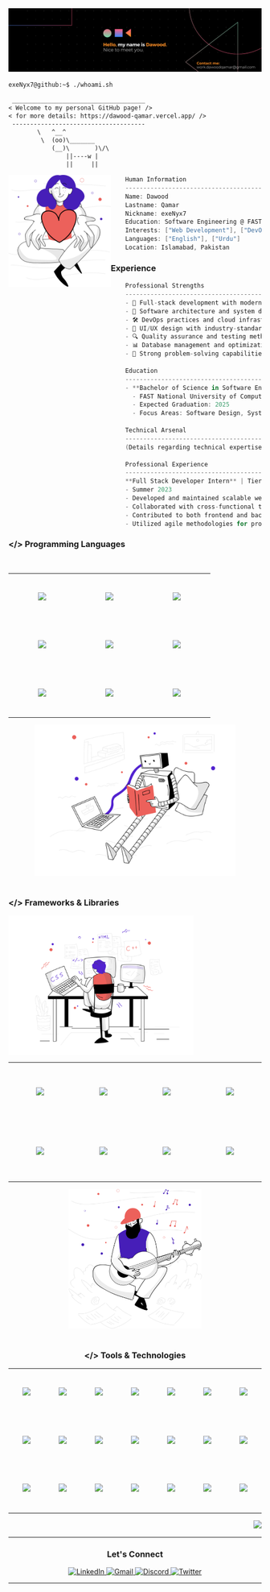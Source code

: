 <div align="center">
  <img src="./resources/Banner.png" alt="Header" />
</div>




```console
exeNyx7@github:~$ ./whoami.sh
```
```
 _____________________________________
< Welcome to my personal GitHub page! />
< for more details: https://dawood-qamar.vercel.app/ />
 ------------------------------------- 
        \   ^__^
         \  (oo)\_______
            (__)\       )\/\
                ||----w |
                ||     ||
```
<img align="left" src="./resources/svg/givingback.svg" height="222px"/>

```csharp
    Human Information
    ------------------------------------------
    Name: Dawood
    Lastname: Qamar
    Nickname: exeNyx7
    Education: Software Engineering @ FAST-NUCES
    Interests: ["Web Development"], ["DevOps"], ["System Design"], ["AI/ML"]
    Languages: ["English"], ["Urdu"]
    Location: Islamabad, Pakistan
```





### Experience

```csharp
    Professional Strengths
    ------------------------------------------
    - 🚀 Full-stack development with modern technologies
    - 🔧 Software architecture and system design
    - 🛠️ DevOps practices and cloud infrastructure
    - 🎨 UI/UX design with industry-standard tools
    - 🔍 Quality assurance and testing methodologies
    - 📊 Database management and optimization
    - 🎯 Strong problem-solving capabilities

    Education
    ------------------------------------------
    - **Bachelor of Science in Software Engineering**
      - FAST National University of Computer and Emerging Sciences, Islamabad
      - Expected Graduation: 2025
      - Focus Areas: Software Design, Systems Architecture, Cloud Computing

    Technical Arsenal
    ------------------------------------------
    (Details regarding technical expertise)

    Professional Experience
    ------------------------------------------
    **Full Stack Developer Intern** | Tier5 Solutions
    - Summer 2023
    - Developed and maintained scalable web applications using modern JavaScript frameworks
    - Collaborated with cross-functional teams to implement robust solutions
    - Contributed to both frontend and backend development lifecycles
    - Utilized agile methodologies for project delivery

```

### </> Programming Languages
<br>

<div align="center">
    <table align="left">
        <tr>
            <td align="center" width="120" height="90">
                <img src="https://cdn.jsdelivr.net/gh/devicons/devicon/icons/c/c-original.svg" width="65px"/>
                <br />
            </td>
           <td align="center" width="120" height="90">
                <img src="https://cdn.jsdelivr.net/gh/devicons/devicon/icons/javascript/javascript-original.svg" width="65px"/>
                <br />
            </td>
            <td align="center" width="120" height="90">
                <img src="https://cdn.jsdelivr.net/gh/devicons/devicon/icons/typescript/typescript-original.svg" width="65px"/>
                <br />
            </td>
        </tr>
        <tr>
            </td>
            <td align="center" width="120" height="90">
                <img src="https://cdn.jsdelivr.net/gh/devicons/devicon/icons/cplusplus/cplusplus-original.svg" width="65px"/>
                <br />
            </td>
            <td align="center" width="120" height="90">
                <img src="https://cdn.jsdelivr.net/gh/devicons/devicon/icons/html5/html5-original.svg" width="65px"/>
                <br />
            </td>
            <td align="center" width="120" height="90">
                <img src="https://cdn.jsdelivr.net/gh/devicons/devicon/icons/css3/css3-original.svg" width="65px"/>
                <br />
        </tr>
            <td align="center" width="120" height="90">
                <img src="https://cdn.jsdelivr.net/gh/devicons/devicon/icons/csharp/csharp-original.svg" width="65px"/>
                <br />
            </td>
           <td align="center" width="120" height="90">
               <img src="https://cdn.jsdelivr.net/gh/devicons/devicon/icons/java/java-original.svg" width="65px"/>
               <br />
           </td>
                 <td align="center" width="120" height="90">
               <img src="https://cdn.jsdelivr.net/gh/devicons/devicon/icons/python/python-original.svg" width="65px"/>
               <br />
           </td>
      <tr>
        </tr>
    </table>
    <img src="./resources/svg/artificialintelligence.svg" height="300px"/>
</div>

<br>

### </> Frameworks & Libraries

<img align="left" src="./resources/svg/webdevelopment.svg" height="277px"/>
<be>
<div align="center" </div>
<div align="center">
    <table align="right">
        <tr>
            <td align="center" width="140" height="112.43">
                <img src="https://cdn.jsdelivr.net/gh/devicons/devicon/icons/nodejs/nodejs-original.svg" width="65px"/>
                <br />
            </td>
            <td align="center" width="140" height="112.43">
                <img src="https://cdn.jsdelivr.net/gh/devicons/devicon/icons/nextjs/nextjs-original.svg" width="65px"/>
                <br />
            </td>
            <td align="center" width="140" height="112.43">
                <img src="https://cdn.jsdelivr.net/gh/devicons/devicon/icons/nestjs/nestjs-original.svg" width="65px"/>
                <br />
            </td>
            <td align="center" width="140" height="112.43">
                <img src="https://cdn.jsdelivr.net/gh/devicons/devicon/icons/express/express-original.svg" width="65px"/>
                <br />
            </td>
        </tr>
        <tr>
            <td align="center" width="140" height="112.43">
                <img src="https://cdn.jsdelivr.net/gh/devicons/devicon/icons/materialui/materialui-original.svg" width="65px"/>
            </td>
            <td align="center" width="140" height="112.43">
                <img src="https://cdn.jsdelivr.net/gh/devicons/devicon/icons/react/react-original.svg" width="65px"/>
            </td>
            <td align="center" width="140" height="112.43">
                <img src="https://cdn.jsdelivr.net/gh/devicons/devicon/icons/spring/spring-original.svg" width="65px"/>
            </td>
            <td align="center" width="140" height="112.43">
              <img src="https://cdn.jsdelivr.net/gh/devicons/devicon/icons/dot-net/dot-net-original.svg" width="65px"/>
            </td>
        </tr>
    </table>
    <img src="./resources/svg/inspiration.svg" height="277px"/>
</div>
<br>


### </> Tools & Technologies

<div align="center">
    <table align="center">
        <tr>
            <td align="center" width="110" height="90">
                <img src="https://cdn.simpleicons.org/ubuntu/E95420" width="50px"/>
                <br />
            </td>
            <td align="center" width="110" height="90">
                <img src="https://cdn.jsdelivr.net/gh/devicons/devicon/icons/vscode/vscode-original.svg" width="50px"/>
                <br />
            </td>
            <td align="center" width="110" height="90">
                <img src="https://cdn.jsdelivr.net/gh/devicons/devicon/icons/visualstudio/visualstudio-plain.svg" width="50px"/>
                <br />
            </td>
                      <td align="center" width="110" height="90">
                <img src="https://cdn.jsdelivr.net/gh/devicons/devicon/icons/figma/figma-original.svg" width="50px" width="50px"/>
                <br />
            </td>
                        <td align="center" width="110" height="90">
                <img src="https://cdn.jsdelivr.net/gh/devicons/devicon/icons/git/git-original.svg" width="50px"/>
                <br />
            </td>
                        <td align="center" width="110" height="90">
                <img src="https://cdn.jsdelivr.net/gh/devicons/devicon/icons/gitlab/gitlab-original.svg" width="50px"/>
                <br />
            </td>
                        <td align="center" width="110" height="90">
                <img src="https://cdn.jsdelivr.net/gh/devicons/devicon/icons/postman/postman-original.svg" width="50px"/>
                <br />
            </td>
        </tr>
        <tr>
            <td align="center" width="110" height="90">
                <img src="https://cdn.jsdelivr.net/gh/devicons/devicon/icons/mongodb/mongodb-original.svg" width="50px"/>
                <br />
            </td>
            <td align="center" width="110" height="90">
                <img src="https://cdn.jsdelivr.net/gh/devicons/devicon/icons/mysql/mysql-original.svg" width="50px"/>
                <br />
            </td>
            <td align="center" width="110" height="90">
                <img src="https://cdn.jsdelivr.net/gh/devicons/devicon/icons/microsoftsqlserver/microsoftsqlserver-plain.svg" width="50px"/>
                <br />
            </td>
                     <td align="center" width="110" height="90">
                <img src="https://cdn.jsdelivr.net/gh/devicons/devicon/icons/oracle/oracle-original.svg" width="50px"/>
                <br />
            </td>
                     <td align="center" width="110" height="90">
                <img src="https://cdn.jsdelivr.net/gh/devicons/devicon/icons/jira/jira-original.svg" width="50px"/>
                <br />
            </td>
                     <td align="center" width="110" height="90">
                <img src="https://cdn.jsdelivr.net/gh/devicons/devicon/icons/firebase/firebase-plain.svg" width="50px"/>
                <br />
            </td>
                      </td>
                     <td align="center" width="110" height="90">
                <img src="https://cdn.jsdelivr.net/gh/devicons/devicon/icons/terraform/terraform-original.svg" width="50px"/>
                <br />
            </td>
        </tr>
              <tr>
            <td align="center" width="110" height="90">
                <img src="https://cdn.jsdelivr.net/gh/devicons/devicon/icons/jest/jest-plain.svg" width="50px"/>
                <br />
            </td>
           <td align="center" width="110" height="90">
                <img src="https://cdn.jsdelivr.net/gh/devicons/devicon/icons/selenium/selenium-original.svg" width="50px"/>
                <br />
            </td>
           <td align="center" width="110" height="90">
                <img src="https://cdn.jsdelivr.net/gh/devicons/devicon/icons/docker/docker-original.svg" width="50px"/>
                <br />
            </td>
                      <td align="center" width="110" height="90">
                <img src="https://cdn.jsdelivr.net/gh/devicons/devicon/icons/kubernetes/kubernetes-plain.svg" width="50px"/>
                <br />
            </td>
                      <td align="center" width="110" height="90">
                <img src="https://cdn.simpleicons.org/jenkins/D24939" width="50px"/>
                <br />
            </td>
                      <td align="center" width="110" height="90">
                <img src="https://cdn.jsdelivr.net/gh/devicons/devicon/icons/azure/azure-original.svg" width="50px"/>
                <br />
            </td>
                            </td>
                      <td align="center" width="110" height="90">
                <img src="https://skillicons.dev/icons?i=aws" width="50px"/>
                <br />
            </td>
        </tr>
    </table>



  <div align="right">
        <img src="https://github-profile-summary-cards.vercel.app/api/cards/profile-details?username=exeNyx7&theme=nord_dark" />
    </div>
</div>

---

### Let's Connect

<div align="center">
    <a href="https://www.linkedin.com/in/dawood-qamar/" target="_blank">
        <img src="https://img.shields.io/badge/LinkedIn-0077B5?style=for-the-badge&logo=linkedin&logoColor=white" alt="LinkedIn" />
    </a>
    <a href="mailto:work.dawoodqamar@gmail.com">
        <img src="https://img.shields.io/badge/Gmail-D14836?style=for-the-badge&logo=gmail&logoColor=white" alt="Gmail" />
    </a>
    <a href="https://discordapp.com/users/432108089106235392" target="_blank">
        <img src="https://img.shields.io/badge/Discord-7289DA?style=for-the-badge&logo=discord&logoColor=white" alt="Discord" />
    </a>
    <a href="https://twitter.com/dawood_qamar" target="_blank">
        <img src="https://img.shields.io/badge/Twitter-1DA1F2?style=for-the-badge&logo=twitter&logoColor=white" alt="Twitter" />
    </a>
</div>

---

